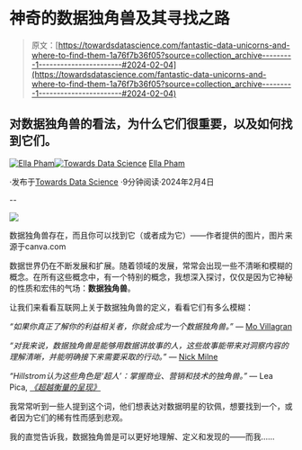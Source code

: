# 神奇的数据独角兽及其寻找之路

> 原文：[https://towardsdatascience.com/fantastic-data-unicorns-and-where-to-find-them-1a76f7b36f05?source=collection_archive---------1-----------------------#2024-02-04](https://towardsdatascience.com/fantastic-data-unicorns-and-where-to-find-them-1a76f7b36f05?source=collection_archive---------1-----------------------#2024-02-04)

## 对数据独角兽的看法，为什么它们很重要，以及如何找到它们。

[](https://medium.com/@thanhthuyphamvn?source=post_page---byline--1a76f7b36f05--------------------------------)[![Ella Pham](../Images/7d05cbfeff29a294f9e3c3caf2f6830c.png)](https://medium.com/@thanhthuyphamvn?source=post_page---byline--1a76f7b36f05--------------------------------)[](https://towardsdatascience.com/?source=post_page---byline--1a76f7b36f05--------------------------------)[![Towards Data Science](../Images/a6ff2676ffcc0c7aad8aaf1d79379785.png)](https://towardsdatascience.com/?source=post_page---byline--1a76f7b36f05--------------------------------) [Ella Pham](https://medium.com/@thanhthuyphamvn?source=post_page---byline--1a76f7b36f05--------------------------------)

·发布于[Towards Data Science](https://towardsdatascience.com/?source=post_page---byline--1a76f7b36f05--------------------------------) ·9分钟阅读·2024年2月4日

--

![](../Images/15de00a1dfaec5e0445ed7725bd4f9b3.png)

数据独角兽存在，而且你可以找到它（或者成为它）——作者提供的图片，图片来源于canva.com

数据世界仍在不断发展和扩展。随着领域的发展，常常会出现一些不清晰和模糊的概念。在所有这些概念中，有一个特别的概念，我想深入探讨，仅仅是因为它神秘的性质和宏伟的气场：**数据独角兽**。

让我们来看看互联网上关于数据独角兽的定义，看看它们有多么模糊：

*“如果你真正了解你的利益相关者，你就会成为一个数据独角兽。”* — [Mo Villagran](https://medium.com/@mo.villagran/four-things-youd-do-if-you-want-to-become-a-data-unicorn-dfec1195c19d)

*“对我来说，数据独角兽是能够用数据讲故事的人，这些故事能带来对洞察内容的理解清晰，并能明确接下来需要采取的行动。”* — [Nick Milne](https://www.linkedin.com/pulse/pardon-did-you-just-say-data-unicorn-nick-milne/?trk=articles_directory)

*“Hillstrom认为这些角色是‘超人’：掌握商业、营销和技术的独角兽。”* — Lea Pica, [*《超越衡量的呈现》*](https://www.amazon.co.uk/Present-Beyond-Measure-Visualize-Deliver/dp/1394202172)

我常常听到一些人提到这个词，他们想表达对数据明星的钦佩，想要找到一个，或者因为它们的稀有性而感到悲观。

我的直觉告诉我，数据独角兽是可以更好地理解、定义和发现的——而我……
